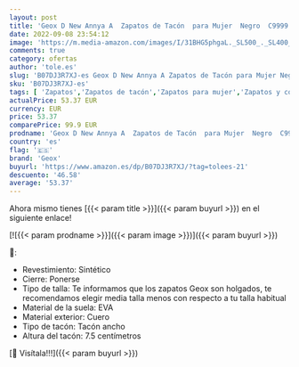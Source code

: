 ```yaml
---
layout: post
title: 'Geox D New Annya A  Zapatos de Tacón  para Mujer  Negro  C9999   38.5 EU'
date: 2022-09-08 23:54:12
image: 'https://m.media-amazon.com/images/I/31BHG5phgaL._SL500_._SL400_.jpg'
comments: true
category: ofertas
author: 'tole.es'
slug: 'B07DJ3R7XJ-es Geox D New Annya A Zapatos de Tacón para Mujer Negro C9999...'
sku: 'B07DJ3R7XJ-es'
tags: [ 'Zapatos','Zapatos de tacón','Zapatos para mujer','Zapatos y complementos','geox','zapatos','🇪🇸', ]
actualPrice: 53.37 EUR
currency: EUR
price: 53.37
comparePrice: 99.9 EUR
prodname: 'Geox D New Annya A  Zapatos de Tacón  para Mujer  Negro  C9999   38.5 EU'
country: 'es'
flag: '🇪🇸'
brand: 'Geox'
buyurl: 'https://www.amazon.es/dp/B07DJ3R7XJ/?tag=tolees-21'
descuento: '46.58'
average: '53.37'
---
```


Ahora mismo tienes [{{< param title >}}]({{< param buyurl >}}) en el siguiente enlace!

[![{{< param prodname >}}]({{< param image >}})]({{< param buyurl >}})

🔎:

- Revestimiento: Sintético
- Cierre: Ponerse
- Tipo de talla: Te informamos que los zapatos Geox son holgados, te recomendamos elegir media talla menos con respecto a tu talla habitual
- Material de la suela: EVA
- Material exterior: Cuero
- Tipo de tacón: Tacón ancho
- Altura del tacón: 7.5 centímetros

[🛒 Visítala!!!]({{< param buyurl >}})
